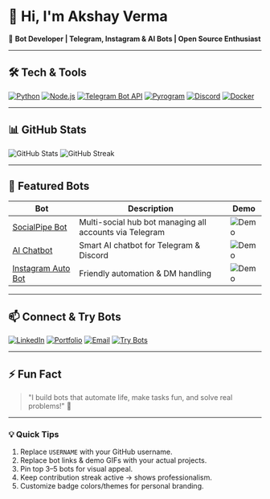 # 👋 Hi, I'm Akshay Verma
🤖 **Bot Developer | Telegram, Instagram & AI Bots | Open Source Enthusiast**

---

## 🛠️ Tech & Tools
[![Python](https://img.shields.io/badge/-Python-3776AB?logo=python&logoColor=fff&style=for-the-badge)](https://www.python.org/)
[![Node.js](https://img.shields.io/badge/-Node.js-339933?logo=node.js&logoColor=fff&style=for-the-badge)](https://nodejs.org/)
[![Telegram Bot API](https://img.shields.io/badge/-TelegramBot-26A5E4?logo=telegram&logoColor=fff&style=for-the-badge)](https://core.telegram.org/bots)
[![Pyrogram](https://img.shields.io/badge/-Pyrogram-0088CC?style=for-the-badge)](https://docs.pyrogram.org/)
[![Discord](https://img.shields.io/badge/-Discord-7289DA?logo=discord&logoColor=fff&style=for-the-badge)](https://discord.com/)
[![Docker](https://img.shields.io/badge/-Docker-2496ED?logo=docker&logoColor=fff&style=for-the-badge)](https://www.docker.com/)

---

## 📊 GitHub Stats
![GitHub Stats](https://github-readme-stats.vercel.app/api?username=USERNAME&show_icons=true&theme=radical&count_private=true)
![GitHub Streak](https://streak-stats.demolab.com?user=USERNAME&theme=radical)

---

## 🌟 Featured Bots
| Bot | Description | Demo |
|-----|-------------|------|
| [SocialPipe Bot](https://github.com/USERNAME/socialpipe-bot) | Multi-social hub bot managing all accounts via Telegram | ![Demo](https://media.giphy.com/media/3o6Zt481isNVuQI1l6/giphy.gif) |
| [AI Chatbot](https://github.com/USERNAME/ai-chatbot) | Smart AI chatbot for Telegram & Discord | ![Demo](https://media.giphy.com/media/l0MYt5jPR6QX5pnqM/giphy.gif) |
| [Instagram Auto Bot](https://github.com/USERNAME/instagram-bot) | Friendly automation & DM handling | ![Demo](https://media.giphy.com/media/26AHONQ79FdWZhAI0/giphy.gif) |

---

## 📫 Connect & Try Bots
[![LinkedIn](https://img.shields.io/badge/-LinkedIn-0A66C2?logo=linkedin&logoColor=fff&style=for-the-badge)](https://linkedin.com/in/USERNAME)
[![Portfolio](https://img.shields.io/badge/-Portfolio-black?logo=ko-fi&logoColor=fff&style=for-the-badge)](https://USERNAME.github.io)
[![Email](https://img.shields.io/badge/-Email-D14836?logo=gmail&logoColor=fff&style=for-the-badge)](mailto:USERNAME@gmail.com)
[![Try Bots](https://img.shields.io/badge/-Try%20My%20Bots-brightgreen?style=for-the-badge)](https://USERNAME.github.io/bots)

---

## ⚡ Fun Fact
> "I build bots that automate life, make tasks fun, and solve real problems!" 🤖

---

### 💡 Quick Tips
1. Replace `USERNAME` with your GitHub username.  
2. Replace bot links & demo GIFs with your actual projects.  
3. Pin top 3–5 bots for visual appeal.  
4. Keep contribution streak active → shows professionalism.  
5. Customize badge colors/themes for personal branding.
